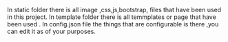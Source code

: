 In static folder there is all image ,css,js,bootstrap, files that have been used in this project.
In template folder there is all temmplates or page that have been used .
In config.json file the things that are configurable is there ,you can edit it as of your purposes.


